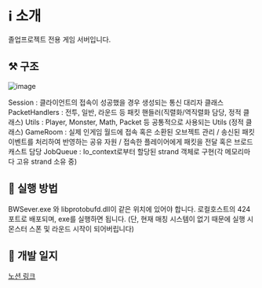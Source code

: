 # ℹ️ 소개

졸업프로젝트 전용 게임 서버입니다.

## ⚒️ 구조

![image](https://github.com/user-attachments/assets/35b915b0-1480-4447-99e8-7552cf057086)

Session : 클라이언트의 접속이 성공했을 경우 생성되는 통신 대리자 클래스
PacketHandlers : 전투, 일반, 라운드 등 패킷 핸들러(직렬화/역직렬화 담당, 정적 클래스)
Utils : Player, Monster, Math, Packet 등 공통적으로 사용되는 Utils (정적 클래스)
GameRoom : 실제 인게임 월드에 접속 혹은 소환된 오브젝트 관리 / 송신된 패킷 이벤트를 처리하여 반영하는 공유 자원 / 접속한 플레이어에게 패킷을 전달 혹은 브로드캐스트 담당
JobQueue : Io_context로부터 할당된 strand 객체로 구현(각 메모리마다 고유 strand 소유 중)

## 📁 실행 방법

BWSever.exe 와 libprotobufd.dll이 같은 위치에 있어야 합니다. 로컬호스트의 424 포트로 배포되며, exe를 실행하면 됩니다.
(단, 현재 매칭 시스템이 없기 때문에 실행 시 몬스터 스폰 및 라운드 시작이 되어버립니다)

## 📌 개발 일지

[노션 링크](https://citrine-index-9b7.notion.site/b46d5981e24845b897ccf5a601b12b03?pvs=73)
